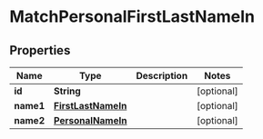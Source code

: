 
# MatchPersonalFirstLastNameIn

## Properties
Name | Type | Description | Notes
------------ | ------------- | ------------- | -------------
**id** | **String** |  |  [optional]
**name1** | [**FirstLastNameIn**](FirstLastNameIn.md) |  |  [optional]
**name2** | [**PersonalNameIn**](PersonalNameIn.md) |  |  [optional]



